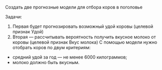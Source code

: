 Cоздать две прогнозные модели для отбора коров в поголовье

Задачи:
1) Первая будет прогнозировать возможный удой коровы (целевой признак Удой)
2) Вторая — рассчитывать вероятность получить вкусное молоко от коровы (целевой признак Вкус молока)
С помощью модели нужно отобрать коров по двум критериям:
- средний удой за год — не менее 6000 килограммов;
- молоко должно быть вкусным.
